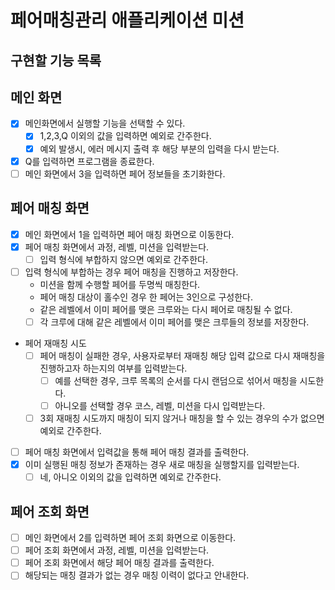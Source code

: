 # 페어매칭관리 애플리케이션 미션

## 구현할 기능 목록

## 메인 화면

- [x] 메인화면에서 실행할 기능을 선택할 수 있다.
  - [x] 1,2,3,Q 이외의 값을 입력하면 예외로 간주한다.
  - [x] 예외 발생시, 에러 메시지 출력 후 해당 부분의 입력을 다시 받는다.
- [x] Q를 입력하면 프로그램을 종료한다.
- [ ] 메인 화면에서 3을 입력하면 페어 정보들을 초기화한다.

## 페어 매칭 화면

- [x] 메인 화면에서 1을 입력하면 페어 매칭 화면으로 이동한다.
- [x] 페어 매칭 화면에서 과정, 레벨, 미션을 입력받는다.
  - [ ] 입력 형식에 부합하지 않으면 예외로 간주한다.
- [ ] 입력 형식에 부합하는 경우 페어 매칭을 진행하고 저장한다.
  - 미션을 함께 수행할 페어를 두명씩 매칭한다.
  - 페어 매칭 대상이 홀수인 경우 한 페어는 3인으로 구성한다.
  - 같은 레벨에서 이미 페어를 맺은 크루와는 다시 페어로 매칭될 수 없다.
  - [ ] 각 크루에 대해 같은 레벨에서 이미 페어를 맺은 크루들의 정보를 저장한다.
  
- 페어 재매칭 시도
  - [ ] 페어 매칭이 실패한 경우, 사용자로부터 재매칭 해당 입력 값으로 다시 재매칭을 진행하고자 하는지의 여부를 입력받는다.
    - [ ] 예를 선택한 경우, 크루 목록의 순서를 다시 랜덤으로 섞어서 매칭을 시도한다.
    - [ ] 아니오를 선택할 경우 코스, 레벨, 미션을 다시 입력받는다.
  - [ ] 3회 재매칭 시도까지 매칭이 되지 않거나 매칭을 할 수 있는 경우의 수가 없으면 예외로 간주한다.

- [ ] 페어 매칭 화면에서 입력값을 통해 페어 매칭 결과를 출력한다.
- [x] 이미 실행된 매칭 정보가 존재하는 경우 새로 매칭을 실행할지를 입력받는다.
  - [ ] 네, 아니오 이외의 값을 입력하면 예외로 간주한다.

## 페어 조회 화면

- [ ] 메인 화면에서 2를 입력하면 페어 조회 화면으로 이동한다.
- [ ] 페어 조회 화면에서 과정, 레벨, 미션을 입력받는다.
- [ ] 페어 조회 화면에서 해당 페어 매칭 결과를 출력한다.
- [ ] 해당되는 매칭 결과가 없는 경우 매칭 이력이 없다고 안내한다.

